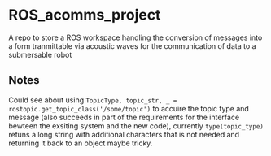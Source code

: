 # ROS_acomms_project
A repo to store a ROS workspace handling the conversion of messages into a form tranmittable via acoustic waves for the communication of data to a submersable robot

## Notes
Could see about using `TopicType, topic_str, _ = rostopic.get_topic_class('/some/topic')` to accuire the topic type and message (also succeeds in part of the requirements for the interface bewteen the exsiting system and the new code), currently `type(topic_type)` retuns a long string with additional characters that is not needed and returning it back to an object maybe tricky.